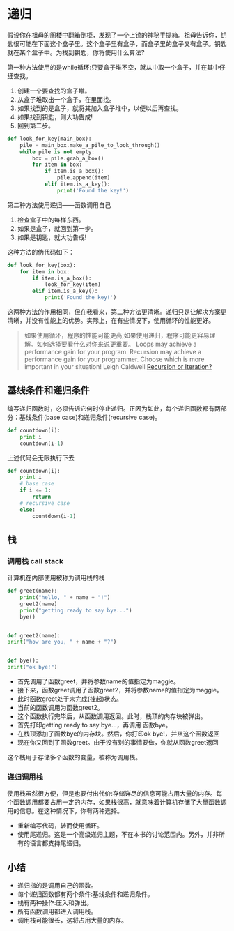 # 递归

假设你在祖母的阁楼中翻箱倒柜，发现了一个上锁的神秘手提箱。祖母告诉你，钥匙很可能在下面这个盒子里。这个盒子里有盒子，而盒子里的盒子又有盒子。钥匙就在某个盒子中。为找到钥匙，你将使用什么算法?

第一种方法使用的是while循环:只要盒子堆不空，就从中取一个盒子，并在其中仔细查找。

1. 创建一个要查找的盒子堆。
2. 从盒子堆取出一个盒子，在里面找。
3. 如果找到的是盒子，就将其加入盒子堆中，以便以后再查找。
4. 如果找到钥匙，则大功告成!
5. 回到第二步。

```python
def look_for_key(main_box):
    pile = main_box.make_a_pile_to_look_through()
    while pile is not empty:
        box = pile.grab_a_box()
        for item in box:
            if item.is_a_box():
                pile.append(item)
            elif item.is_a_key():
                print('Found the key!')
```

第二种方法使用递归——函数调用自己

1. 检查盒子中的每样东西。
2. 如果是盒子，就回到第一步。
3. 如果是钥匙，就大功告成!

这种方法的伪代码如下：

```python
def look_for_key(box):
    for item in box:
        if item.is_a_box():
            look_for_key(item)
        elif item.is_a_key():
            print('Found the key!')
```

这两种方法的作用相同，但在我看来，第二种方法更清晰。递归只是让解决方案更清晰，并没有性能上的优势。实际上，在有些情况下，使用循环的性能更好。

> 如果使用循环，程序的性能可能更高;如果使用递归，程序可能更容易理解。如何选择要看什么对你来说更重要。
> Loops may achieve a performance gain for your program. Recursion may achieve a performance gain for your programmer. Choose which is more important in your situation! Leigh Caldwell [Recursion or Iteration?](https://stackoverflow.com/questions/72209/recursion-or-iteration/72694#72694)

## 基线条件和递归条件

编写递归函数时，必须告诉它何时停止递归。正因为如此，每个递归函数都有两部分：基线条件(base case)和递归条件(recursive case)。

```python
def countdown(i):
    print i
    countdown(i-1)
```

上述代码会无限执行下去

```python
def countdown(i):
    print i
    # base case
    if i <= 1:
        return
    # recursive case
    else:
        countdown(i-1)
```

## 栈

### 调用栈 call stack

计算机在内部使用被称为调用栈的栈

```python
def greet(name):
    print("hello, " + name + "!")
    greet2(name)
    print("getting ready to say bye...")
    bye()


def greet2(name):
print("how are you, " + name + "?")


def bye():
print("ok bye!")
```

* 首先调用了函数greet，并将参数name的值指定为maggie。
* 接下来，函数greet调用了函数greet2，并将参数name的值指定为maggie。
* 此时函数greet处于未完成(挂起)状态。
* 当前的函数调用为函数greet2。
* 这个函数执行完毕后，从函数调用返回。此时，栈顶的内存块被弹出。
* 首先打印getting ready to say bye...，再调用 函数bye。
* 在栈顶添加了函数bye的内存块。然后，你打印ok bye!，并从这个函数返回
* 现在你又回到了函数greet。由于没有别的事情要做，你就从函数greet返回

这个栈用于存储多个函数的变量，被称为调用栈。

### 递归调用栈

使用栈虽然很方便，但是也要付出代价:存储详尽的信息可能占用大量的内存。每个函数调用都要占用一定的内存，如果栈很高，就意味着计算机存储了大量函数调用的信息。在这种情况下，你有两种选择。

* 重新编写代码，转而使用循环。
* 使用尾递归。这是一个高级递归主题，不在本书的讨论范围内。另外，并非所有的语言都支持尾递归。

## 小结

* 递归指的是调用自己的函数。
* 每个递归函数都有两个条件:基线条件和递归条件。
* 栈有两种操作:压入和弹出。
* 所有函数调用都进入调用栈。
* 调用栈可能很长，这将占用大量的内存。
